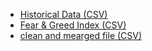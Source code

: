 - [Historical Data (CSV)](https://drive.google.com/file/d/1NgCqJYnx6Zs3hsCHsg-15djxopoNCCs_/view?usp=sharing)
- [Fear & Greed Index (CSV)](https://drive.google.com/file/d/1FoOAtEuXZDL3UbzaAEVE8GZybkeTTIZa/view?usp=sharing)
- [clean and mearged file (CSV)](https://drive.google.com/file/d/1gZKBv1mP-PxrsNMBibWyesYfc-ypdvUe/view?usp=sharing)

